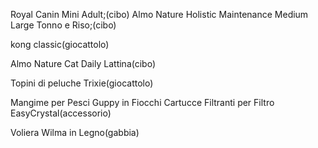 <!--  DOG -->

Royal Canin Mini Adult;(cibo)
Almo Nature Holistic Maintenance Medium Large Tonno e Riso;(cibo)

kong classic(giocattolo)


<!--  CAT -->

Almo Nature Cat Daily Lattina(cibo)

Topini di peluche Trixie(giocattolo)

<!--  PESCI -->

Mangime per Pesci Guppy in Fiocchi
Cartucce Filtranti per Filtro EasyCrystal(accessorio)

<!-- UCCELLI -->

Voliera Wilma in Legno(gabbia)